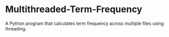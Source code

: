 # Multithreaded-Term-Frequency
A Python program that calculates term frequency across multiple files using threading.

